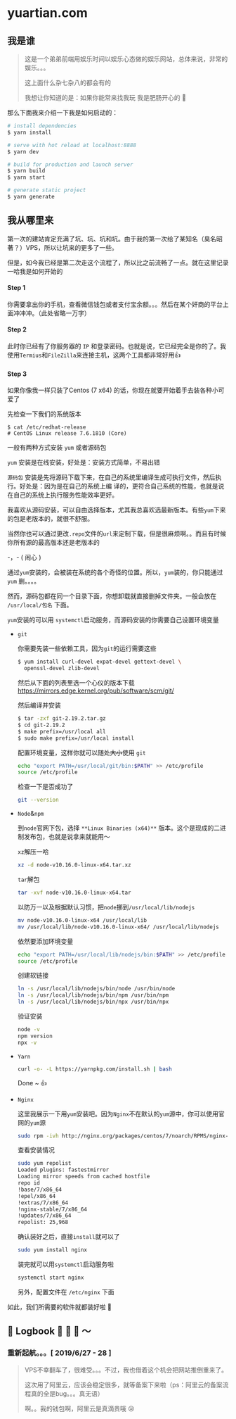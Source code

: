 # yuartian.com

## 我是谁

> 这是一个弟弟前端用娱乐时间以娱乐心态做的娱乐网站，总体来说，非常的娱乐。。。
>
> 这上面什么杂七杂八的都会有的
>
> 我想让你知道的是：如果你能常来找我玩 我是肥肠开心的 🎉

那么下面我来介绍一下我是如何启动的：

``` bash
# install dependencies
$ yarn install

# serve with hot reload at localhost:8888
$ yarn dev

# build for production and launch server
$ yarn build
$ yarn start

# generate static project
$ yarn generate
```

## 我从哪里来

第一次的建站肯定充满了坑、坑、坑和坑。由于我的第一次给了某知名（臭名昭著？）VPS，所以让坑来的更多了一些。

但是，如今我已经是第二次走这个流程了，所以比之前流畅了一点。就在这里记录一哈我是如何开始的

#### Step 1

你需要拿出你的手机，查看微信钱包或者支付宝余额。。。然后在某个奸商的平台上面冲冲冲。（此处省略一万字）

#### Step 2

此时你已经有了你服务器的 `IP` 和登录密码。也就是说，它已经完全是你的了。我使用`Termius`和`FileZilla`来连接主机，这两个工具都非常好用👍

#### Step 3

如果你像我一样只装了Centos (7 x64) 的话，你现在就要开始着手去装各种小可爱了

先检查一下我们的系统版本

```
$ cat /etc/redhat-release
# CentOS Linux release 7.6.1810 (Core)
```

一般有两种方式安装 `yum` 或者源码包

`yum` 安装是在线安装，好处是：安装方式简单，不易出错

`源码包` 安装是先将源码下载下来，在自己的系统里编译生成可执行文件，然后执行。好处是：因为是在自己的系统上编	译的，更符合自己系统的性能，也就是说在自己的系统上执行服务性能效率更好。

我喜欢从源码安装，可以自由选择版本，尤其我总喜欢选最新版本。有些`yum`下来的包是老版本的，就很不舒服。

当然你也可以通过更改`.repo`文件的`url`来定制下载，但是很麻烦啊。。而且有时候你所有源的最高版本还是老版本的

-，- ( 闹心 )

通过`yum`安装的，会被装在系统的各个奇怪的位置。所以，`yum`装的，你只能通过`yum` 删。。。。

然而，源码包都在同一个目录下面，你想卸载就直接删掉文件夹。一般会放在 `/usr/local/包名` 下面。

`yum`安装的可以用 `systemctl`启动服务，而源码安装的你需要自己设置环境变量

- `git`

  你需要先装一些依赖工具，因为`git`的运行需要这些

  ```bash
  $ yum install curl-devel expat-devel gettext-devel \
    openssl-devel zlib-devel
  ```

  然后从下面的列表里选一个心仪的版本下载 https://mirrors.edge.kernel.org/pub/software/scm/git/

  然后编译并安装

  ```bash
  $ tar -zxf git-2.19.2.tar.gz
  $ cd git-2.19.2
  $ make prefix=/usr/local all
  $ sudo make prefix=/usr/local install
  ```

  配置环境变量，这样你就可以随处<del>大小</del>使用 `git`

  ```bash
  echo "export PATH=/usr/local/git/bin:$PATH" >> /etc/profile
  source /etc/profile
  ```

  检查一下是否成功了

  ```bash
  git --version
  ```

- `Node`&`npm`

  到`node`官网下包，选择 `**Linux Binaries (x64)**` 版本。这个是现成的二进制发布包，也就是说拿来就能用～

  `xz`解压一哈

  ```bash
  xz -d node-v10.16.0-linux-x64.tar.xz
  ```

  `tar`解包

  ```bash
  tar -xvf node-v10.16.0-linux-x64.tar
  ```

  以防万一以及根据默认习惯，把`node`挪到`/usr/local/lib/nodejs`

  ```bash
  mv node-v10.16.0-linux-x64 /usr/local/lib
  mv /usr/local/lib/node-v10.16.0-linux-x64/ /usr/local/lib/nodejs
  ```

  依然要添加环境变量

  ```bash
  echo "export PATH=/usr/local/lib/nodejs/bin:$PATH" >> /etc/profile
  source /etc/profile
  ```

  创建软链接

  ```bash
  ln -s /usr/local/lib/nodejs/bin/node /usr/bin/node
  ln -s /usr/local/lib/nodejs/bin/npm /usr/bin/npm
  ln -s /usr/local/lib/nodejs/bin/npx /usr/bin/npx
  ```

  验证安装

  ```bash
  node -v
  npm version
  npx -v
  ```

- `Yarn`

  ```bash
  curl -o- -L https://yarnpkg.com/install.sh | bash
  ```

  Done ~ 👍

- `Nginx`

  这里我展示一下用`yum`安装吧。因为`Nginx`不在默认的`yum`源中，你可以使用官网的`yum`源

  ```bash
  sudo rpm -ivh http://nginx.org/packages/centos/7/noarch/RPMS/nginx-release-centos-7-0.el7.ngx.noarch.rpm
  ```

  查看安装情况

  ```bash
  sudo yum repolist
  Loaded plugins: fastestmirror
  Loading mirror speeds from cached hostfile
  repo id                                                                 repo name                                                                                       status
  !base/7/x86_64                                                          CentOS-7                                                                                        10,019
  !epel/x86_64                                                            Extra Packages for Enterprise Linux 7 - x86_64                                                  13,241
  !extras/7/x86_64                                                        CentOS-7                                                                                           419
  !nginx-stable/7/x86_64                                                  nginx stable repo                                                                                  152
  !updates/7/x86_64                                                       CentOS-7                                                                                         2,137
  repolist: 25,968
  ```

  确认装好之后，直接`install`就可以了

  ```bash
  sudo yum install nginx
  ```

  装完就可以用`systemctl`启动服务啦

  ```bash
  systemctl start nginx
  ```

  另外，配置文件在 `/etc/nginx` 下面

如此，我们所需要的软件就都装好啦 🎉

## 🚢 Logbook 🌊 🌊 🌊 ～

### 重新起航。。。[ 2019/6/27 - 28 ]

> VPS不幸翻车了，很难受。。。不过，我也借着这个机会把网站推倒重来了。
>
> 这次用了阿里云，应该会稳定很多，就等备案下来啦（ps：阿里云的备案流程真的全是bug。。。真无语）
>
> 啊。。我的钱包啊，阿里云是真滴贵哦 😢
